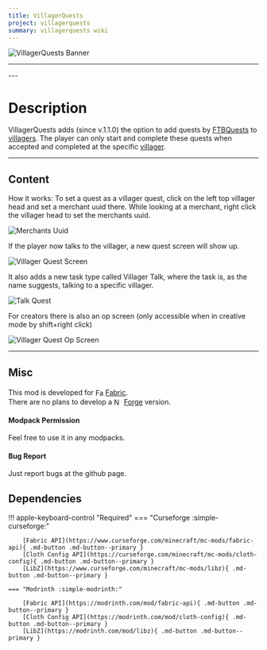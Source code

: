 ```yaml
---
title: VillagerQuests
project: villagerquests
summary: villagerquests wiki
---
```

<script src="/wiki/javascripts/data.js"></script>
<script src="/wiki/javascripts/sidebar.js" id="villagerquests"></script>

![VillagerQuests Banner](/wiki/assets/general/banner/villagerquestsbanner.png)

---
<div id="showcase-gallery" modid="villagerquests" image_1="villagerquests_image_1"></div>
<script src="/wiki/javascripts/showcase.js"></script>
---

# Description
VillagerQuests adds (since v.1.1.0) the option to add quests by [FTBQuests](https://www.curseforge.com/minecraft/mc-mods/ftb-quests-fabric) to [villagers](https://minecraft.wiki/w/Villager). The player can only start and complete these quests when accepted and completed at the specific [villager](https://minecraft.wiki/w/Villager).   

---
## Content
How it works:
To set a quest as a villager quest, click on the left top villager head and set a merchant uuid there.
While looking at a merchant, right click the villager head to set the merchants uuid.

![Merchants Uuid](/wiki/assets/villagerquests/content/merchants_uuid.png)

If the player now talks to the villager, a new quest screen will show up.

![Villager Quest Screen](/wiki/assets/villagerquests/content/villager_quest_screen.png)

It also adds a new task type called Villager Talk, where the task is, as the name suggests, talking to a specific villager.

![Talk Quest](/wiki/assets/villagerquests/content/talk_quest.png)

For creators there is also an op screen (only accessible when in creative mode by shift+right click)

![Villager Quest Op Screen](/wiki/assets/villagerquests/content/villager_quest_op_screen.png)
  
---
## Misc
This mod is developed for <img src="https://fabricmc.net/assets/logo.png" alt="Fabric" width="16" height="16" style="position: relative; top: 3px;"> [Fabric](https://fabricmc.net/).  
There are no plans to develop a <img src="https://neoforged.net/img/authors/neoforged.png" alt="NeoForged" width="16" height="16" style="position: relative; top: 3px;"> [Forge](https://neoforged.net/) version.  

#### Modpack Permission
Feel free to use it in any modpacks.  

#### Bug Report
Just report bugs at the github page.  

## Dependencies

!!! apple-keyboard-control "Required"
    === "Curseforge :simple-curseforge:"

        [Fabric API](https://www.curseforge.com/minecraft/mc-mods/fabric-api){ .md-button .md-button--primary }
        [Cloth Config API](https://curseforge.com/minecraft/mc-mods/cloth-config){ .md-button .md-button--primary }
        [LibZ](https://www.curseforge.com/minecraft/mc-mods/libz){ .md-button .md-button--primary }

    === "Modrinth :simple-modrinth:"

        [Fabric API](https://modrinth.com/mod/fabric-api){ .md-button .md-button--primary }
        [Cloth Config API](https://modrinth.com/mod/cloth-config){ .md-button .md-button--primary }
        [LibZ](https://modrinth.com/mod/libz){ .md-button .md-button--primary }
